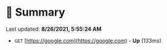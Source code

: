 # 📖 Summary
Last updated: **8/26/2021, 5:55:24 AM**

- `GET` [https://google.com](https://google.com) - **Up** (133ms)
